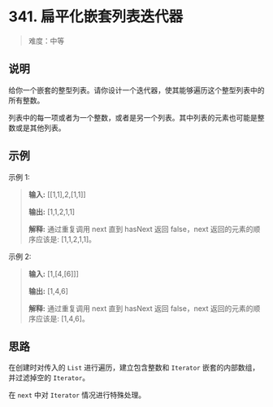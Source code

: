 # 341. 扁平化嵌套列表迭代器

> 难度：中等

## 说明

给你一个嵌套的整型列表。请你设计一个迭代器，使其能够遍历这个整型列表中的所有整数。

列表中的每一项或者为一个整数，或者是另一个列表。其中列表的元素也可能是整数或是其他列表。

## 示例

示例 1:

> **输入:** [[1,1],2,[1,1]]
>
> **输出:** [1,1,2,1,1]
>
> **解释:** 通过重复调用 next 直到 hasNext 返回 false，next 返回的元素的顺序应该是: [1,1,2,1,1]。

示例 2:

> **输入:** [1,[4,[6]]]
>
> **输出:** [1,4,6]
>
> **解释:** 通过重复调用 next 直到 hasNext 返回 false，next 返回的元素的顺序应该是: [1,4,6]。

## 思路

在创建时对传入的 `List` 进行遍历，建立包含整数和 `Iterator` 嵌套的内部数组，并过滤掉空的 `Iterator`。

在 `next` 中对 `Iterator` 情况进行特殊处理。
